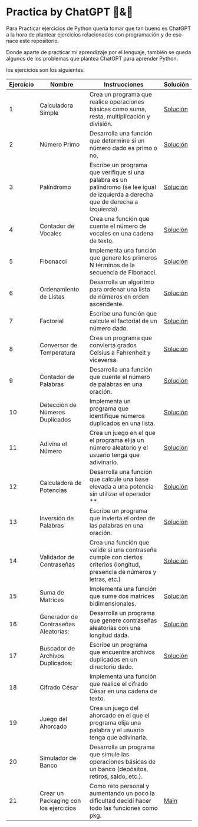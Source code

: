 # Practica by ChatGPT 🐍&🤖

Para Practicar ejercicios de Python quería tomar que tan bueno es ChatGPT a la hora de plantear ejercicios relacionados con programación y de eso nace este repositorio.

Donde aparte de practicar mi aprendizaje por el lenguaje, también se queda algunos de los problemas que plantea ChatGPT para aprender Python.

los ejercicios son los siguientes:

|Ejercicio  |Nombre |Instrucciones  |Solución   |
|----       |----    |----           |----    |
|1|Calculadora Simple|Crea un programa que realice operaciones básicas como suma, resta, multiplicación y división.|[Solución](./pkg/ex1_calculadora.py)|
|2|Número Primo|Desarrolla una función que determine si un número dado es primo o no.|[Solución](./pkg/ex2_primo.py)|
|3|Palíndromo|Escribe un programa que verifique si una palabra es un palíndromo (se lee igual de izquierda a derecha que de derecha a izquierda).|[Solución](./pkg/ex3_palindromo.py)|
|4|Contador de Vocales|Crea una función que cuente el número de vocales en una cadena de texto.|[Solución](./pkg/ex4_count_vocales.py)|
|5|Fibonacci|Implementa una función que genere los primeros N términos de la secuencia de Fibonacci.|[Solución](./pkg/ex5_Fibonacci.py)|
|6|Ordenamiento de Listas |Desarrolla un algoritmo para ordenar una lista de números en orden ascendente.|[Solución](./pkg/ex6_Ordenamiento.py)|
|7|Factorial  |Escribe una función que calcule el factorial de un número dado.|[Solución](./pkg/ex7_Factorial.py)|
|8|Conversor de Temperatura|Crea un programa que convierta grados Celsius a Fahrenheit y viceversa.|[Solución](./pkg/ex8_Temperatura.py)|
|9|Contador de Palabras |Desarrolla una función que cuente el número de palabras en una oración.|[Solución](./pkg/ex9_contador_palabras.py)|
|10|Detección de Números Duplicados|Implementa un programa que identifique números duplicados en una lista.|[Solución](./pkg/ex10_detencion_numero.py)|
|11|Adivina el Número|Crea un juego en el que el programa elija un número aleatorio y el usuario tenga que adivinarlo.|[Solución](./pkg/ex11_adivina_numero.py)|
|12|Calculadora de Potencias|Desarrolla una función que calcule una base elevada a una potencia sin utilizar el operador **.|[Solución](./pkg/ex12_calculadora_potencias.py)|
|13|Inversión de Palabras|Escribe un programa que invierta el orden de las palabras en una oración.|[Solución](./pkg/ex13_inversion_palabras.py)|
|14|Validador de Contraseñas|Crea una función que valide si una contraseña cumple con ciertos criterios (longitud, presencia de números y letras, etc.)|[Solución](./pkg/ex14_validador_contrasena.py)|
|15|Suma de Matrices|Implementa una función que sume dos matrices bidimensionales.|[Solución](./pkg/ex15_suma_matriz.py)|
|16|Generador de Contraseñas Aleatorias:|Desarrolla un programa que genere contraseñas aleatorias con una longitud dada.|[Solución](./pkg/ex16_generador_contrasena.py)|
|17|Buscador de Archivos Duplicados:|Escribe un programa que encuentre archivos duplicados en un directorio dado.|[Solución](./pkg/ex17_archivos_repetidos.py)|
|18|Cifrado César|Implementa una función que realice el cifrado César en una cadena de texto.||
|19|Juego del Ahorcado|Crea un juego del ahorcado en el que el programa elija una palabra y el usuario tenga que adivinarla.||
|20|Simulador de Banco|Desarrolla un programa que simule las operaciones básicas de un banco (depósitos, retiros, saldo, etc.).||
|21| Crear un Packaging con los ejercicios| Como reto personal y aumentando un poco la dificultad decidí hacer todo las funciones como pkg.| [Main](./main.py)|
